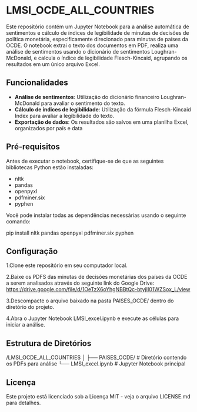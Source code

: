 # LMSI_OCDE_ALL_COUNTRIES

Este repositório contém um Jupyter Notebook para a análise automática de sentimentos e cálculo de índices de legibilidade de minutas de decisões de política monetária, especificamente direcionado para minutas de países da OCDE. O notebook extrai o texto dos documentos em PDF, realiza uma análise de sentimentos usando o dicionário de sentimentos Loughran-McDonald, e calcula o índice de legibilidade Flesch-Kincaid, agrupando os resultados em um único arquivo Excel. 

## Funcionalidades


- **Análise de sentimentos**: Utilização do dicionário financeiro Loughran-McDonald para avaliar o sentimento do texto.
- **Cálculo de índices de legibilidade**: Utilização da fórmula Flesch-Kincaid Index para avaliar a legibilidade do texto.
- **Exportação de dados**: Os resultados são salvos em uma planilha Excel, organizados por país e data

## Pré-requisitos

Antes de executar o notebook, certifique-se de que as seguintes bibliotecas Python estão instaladas:

- nltk
- pandas
- openpyxl
- pdfminer.six
- pyphen

Você pode instalar todas as dependências necessárias usando o seguinte comando:


pip install nltk pandas openpyxl pdfminer.six pyphen

## Configuração

1.Clone este repositório em seu computador local.

2.Baixe os PDFS das minutas de decisões monetárias dos países da OCDE a serem analisados através do seguinte link do Google Drive: https://drive.google.com/file/d/1OeTzX6oYhgNBBtQc-btyjII01WZSox_L/view

3.Descompacte o arquivo baixado na pasta PAISES_OCDE/ dentro do diretório do projeto.

4.Abra o Jupyter Notebook LMSI_excel.ipynb e execute as células para iniciar a análise.


## Estrutura de Diretórios

/LMSI_OCDE_ALL_COUNTRIES
│
├── PAISES_OCDE/          # Diretório contendo os PDFs para análise
└── LMSI_excel.ipynb     # Jupyter Notebook principal


## Licença

Este projeto está licenciado sob a Licença MIT - veja o arquivo LICENSE.md para detalhes.



